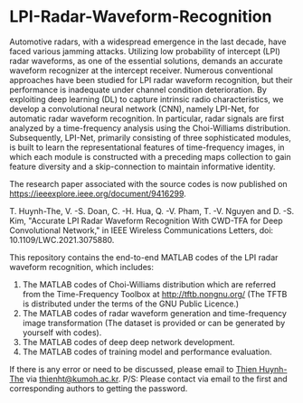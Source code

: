 # LPI-Radar-Waveform-Recognition
Automotive radars, with a widespread emergence in the last decade, have faced various jamming attacks. Utilizing low probability of intercept (LPI) radar waveforms, as one of the essential solutions, demands an accurate waveform recognizer at the intercept receiver. Numerous conventional approaches have been studied for LPI radar waveform recognition, but their performance is inadequate under channel condition deterioration. By exploiting deep learning (DL) to capture intrinsic radio characteristics, we develop a convolutional neural network (CNN), namely LPI-Net, for automatic radar waveform recognition. In particular, radar signals are first analyzed by a time-frequency analysis using the Choi-Williams distribution. Subsequently, LPI-Net, primarily consisting of three sophisticated modules, is built to learn the representational features of time-frequency images, in which each module is constructed with a preceding maps collection to gain feature diversity and a skip-connection to maintain informative identity.

The research paper associated with the source codes is now published on https://ieeexplore.ieee.org/document/9416299. 

T. Huynh-The, V. -S. Doan, C. -H. Hua, Q. -V. Pham, T. -V. Nguyen and D. -S. Kim, "Accurate LPI Radar Waveform Recognition With CWD-TFA for Deep Convolutional Network," in IEEE Wireless Communications Letters, doi: 10.1109/LWC.2021.3075880.

This repository contains the end-to-end MATLAB codes of the LPI radar waveform recognition, which includes:
1. The MATLAB codes of Choi-Williams distribution which are referred from the Time-Frequency Toolbox at http://tftb.nongnu.org/ (The TFTB is distributed under the terms of the GNU Public Licence.) 
2. The MATLAB codes of radar waveform generation and time-frequency image transformation (The dataset is provided or can be generated by yourself with codes).
3. The MATLAB codes of deep deep network development.
4. The MATLAB codes of training model and performance evaluation.

If there is any error or need to be discussed, please email to [Thien Huynh-The](https://sites.google.com/site/thienhuynhthe/home) via thienht@kumoh.ac.kr.
P/S: Please contact via email to the first and corresponding authors to getting the password.
